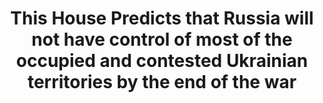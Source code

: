 ---
title: "This House Predicts that Russia will not have control of most of the occupied and contested Ukrainian territories by the end of the war"
infoslide: "* Such as the occupied territories in Donetsk, Luhansk, Kherson and Zaporizhzhia oblasts, Crimea, and the strategically significant contested territories (gray areas) such as Robotyne, Antonivskyi bridge, and Kreminna forest"
round: "ESL Final"
weight: 16
videos: ['CwxWcOvZ6Wg']
tags: ['IR']
layout: "motion"
categories: ["motions"]
---